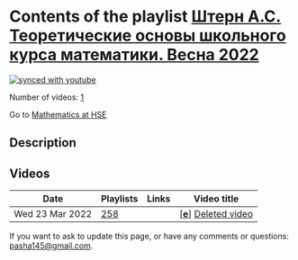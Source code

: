 # Contents of the playlist [Штерн А.С. Теоретические основы школьного курса математики.  Весна 2022](https://www.youtube.com/playlist?list=PLq3E5oubNNoCxVDqzZJ6QYwRDy3e6w9Dc)

[![synced with youtube](https://img.shields.io/github/last-commit/mathphysschool/mathphysschool.github.io/autoupdate1?label=synced%20with%20youtube)](https://github.com/mathphysschool/mathphysschool.github.io/commits/autoupdate1)

Number of videos: [1](#videos)

Go to [Mathematics at HSE](../README.md)

## Description



## Videos

|Date|Playlists|Links|Video title|
|---|---|---|---|
| Wed&nbsp;23&nbsp;Mar&nbsp;2022 | [258](../playlists/258 "Штерн А.С. Теоретические основы школьного курса математики.  Весна 2022") |  | [[**e**](https://studio.youtube.com/video/eOHjAqbg0FM/edit "Edit")] [Deleted video](https://www.youtube.com/watch?v=eOHjAqbg0FM&list=PLq3E5oubNNoCxVDqzZJ6QYwRDy3e6w9Dc "This video is unavailable.") |


 If you want to ask to update this page, or have any comments or questions: <pasha145@gmail.com>.
